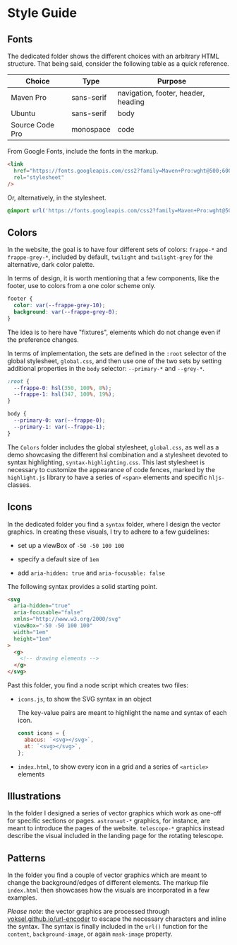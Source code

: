 # Style Guide

## Fonts

The dedicated folder shows the different choices with an arbitrary HTML structure. That being said, consider the following table as a quick reference.

| Choice          | Type       | Purpose                             |
| --------------- | ---------- | ----------------------------------- |
| Maven Pro       | sans-serif | navigation, footer, header, heading |
| Ubuntu          | sans-serif | body                                |
| Source Code Pro | monospace  | code                                |

From Google Fonts, include the fonts in the markup.

```html
<link
  href="https://fonts.googleapis.com/css2?family=Maven+Pro:wght@500;600;700&family=Source+Code+Pro&family=Ubuntu:ital,wght@0,400;0,700;1,400;1,700&display=swap"
  rel="stylesheet"
/>
```

Or, alternatively, in the stylesheet.

```css
@import url('https://fonts.googleapis.com/css2?family=Maven+Pro:wght@500;600;700&family=Source+Code+Pro&family=Ubuntu:ital,wght@0,400;0,700;1,400;1,700&display=swap');
```

## Colors

In the website, the goal is to have four different sets of colors: `frappe-*` and `frappe-grey-*`, included by default, `twilight` and `twilight-grey` for the alternative, dark color palette.

In terms of design, it is worth mentioning that a few components, like the footer, use to colors from a one color scheme only.

```css
footer {
  color: var(--frappe-grey-10);
  background: var(--frappe-grey-0);
}
```

The idea is to here have "fixtures", elements which do not change even if the preference changes.

In terms of implementation, the sets are defined in the `:root` selector of the global stylesheet, `global.css`, and then use one of the two sets by setting additional properties in the `body` selector: `--primary-*` and `--grey-*`.

```css
:root {
  --frappe-0: hsl(350, 100%, 8%);
  --frappe-1: hsl(347, 100%, 19%);
}

body {
  --primary-0: var(--frappe-0);
  --primary-1: var(--frappe-1);
}
```

The `Colors` folder includes the global stylesheet, `global.css`, as well as a demo showcasing the different hsl combination and a stylesheet devoted to syntax highlighting, `syntax-highlighting.css`. This last stylesheet is necessary to customize the appearance of code fences, marked by the `highlight.js` library to have a series of `<span>` elements and specific `hljs-` classes.

## Icons

In the dedicated folder you find a `syntax` folder, where I design the vector graphics. In creating these visuals, I try to adhere to a few guidelines:

- set up a viewBox of `-50 -50 100 100`

- specify a default size of `1em`

- add `aria-hidden: true` and `aria-focusable: false`

The following syntax provides a solid starting point.

```html
<svg
  aria-hidden="true"
  aria-focusable="false"
  xmlns="http://www.w3.org/2000/svg"
  viewBox="-50 -50 100 100"
  width="1em"
  height="1em"
>
  <g>
    <!-- drawing elements -->
  </g>
</svg>
```

Past this folder, you find a node script which creates two files:

- `icons.js`, to show the SVG syntax in an object

  The key-value pairs are meant to highlight the name and syntax of each icon.

  ```js
  const icons = {
    abacus: `<svg></svg>`,
    at: `<svg></svg>`,
  };
  ```

- `index.html`, to show every icon in a grid and a series of `<article>` elements

## Illustrations

In the folder I designed a series of vector graphics which work as one-off for specific sections or pages. `astronaut-*` graphics, for instance, are meant to introduce the pages of the website. `telescope-*` graphics instead describe the visual included in the landing page for the rotating telescope.

## Patterns

In the folder you find a couple of vector graphics which are meant to change the background/edges of different elements. The markup file `index.html` then showcases how the visuals are incorporated in a few examples.

_Please note_: the vector graphics are processed through [yoksel.github.io/url-encoder](http://yoksel.github.io/url-encoder/) to escape the necessary characters and inline the syntax. The syntax is finally included in the `url()` function for the `content`, `background-image`, or again `mask-image` property.
